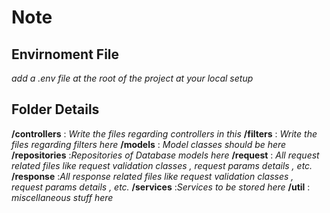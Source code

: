 # Note

## Envirnoment File

*add a .env file at the root of the project at your local setup*

## Folder Details

**/controllers** : *Write the files regarding controllers in this*
**/filters** : *Write the files regarding filters here*
**/models** : *Model classes should be here*
**/repositories** :*Repositories of Database models here*
**/request** : *All request related files like request validation classes , request params details , etc.*
**/response** :*All response related files like request validation classes , request params details , etc.*
**/services** :*Services to be stored here*
**/util** : *miscellaneous stuff here*

